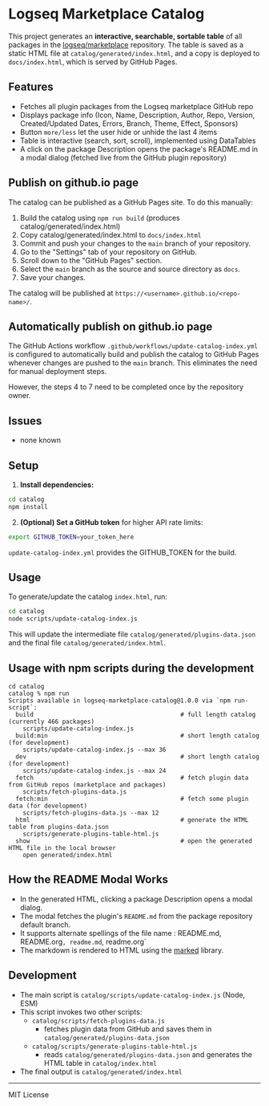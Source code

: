 # Logseq Marketplace Catalog

This project generates an **interactive, searchable, sortable table** of all packages in the [logseq/marketplace](https://github.com/logseq/marketplace) repository. The table is saved as a static HTML file at `catalog/generated/index.html`,
and a copy is deployed to `docs/index.html`, which is served by GitHub Pages.

## Features

- Fetches all plugin packages from the Logseq marketplace GitHub repo
- Displays package info (Icon, Name, Description, Author, Repo, Version, Created/Updated Dates, Errors, Branch, Theme, Effect, Sponsors)
- Button `more/less` let the user hide or unhide the last 4 items
- Table is interactive (search, sort, scroll), implemented using DataTables
- A click on the package Description opens the package's README.md in a modal dialog (fetched live from the GitHub plugin repository)

## Publish on github.io page

The catalog can be published as a GitHub Pages site. To do this manually:

1. Build the catalog using `npm run build` (produces catalog/generated/index.html)
2. Copy catalog/generated/index.html to `docs/index.html`
3. Commit and push your changes to the `main` branch of your repository.
4. Go to the "Settings" tab of your repository on GitHub.
5. Scroll down to the "GitHub Pages" section.
6. Select the `main` branch as the source and source directory as `docs`.
7. Save your changes.

The catalog will be published at `https://<username>.github.io/<repo-name>/`.

## Automatically publish on github.io page

The GitHub Actions workflow `.github/workflows/update-catalog-index.yml` is configured to automatically build and publish the catalog to GitHub Pages whenever changes are pushed to the `main` branch. This eliminates the need for manual deployment steps.

However, the steps 4 to 7 need to be completed once by the repository owner.

## Issues

- none known

## Setup

1. **Install dependencies:**

```sh
cd catalog
npm install
```

2. **(Optional) Set a GitHub token** for higher API rate limits:

```sh
export GITHUB_TOKEN=your_token_here
```

`update-catalog-index.yml` provides the GITHUB_TOKEN for the build.

## Usage

To generate/update the catalog `index.html`, run:

```sh
cd catalog
node scripts/update-catalog-index.js
```

This will update the intermediate file `catalog/generated/plugins-data.json` and the final file `catalog/generated/index.html`.

## Usage with npm scripts during the development

```
cd catalog
catalog % npm run
Scripts available in logseq-marketplace-catalog@1.0.0 via `npm run-script`:
  build                                         # full length catalog (currently 466 packages)
    scripts/update-catalog-index.js
  build:min                                     # short length catalog (for development)
    scripts/update-catalog-index.js --max 36
  dev                                           # short length catalog (for development)
    scripts/update-catalog-index.js --max 24
  fetch                                         # fetch plugin data from GitHub repos (marketplace and packages)
    scripts/fetch-plugins-data.js
  fetch:min                                     # fetch some plugin data (for development)
    scripts/fetch-plugins-data.js --max 12
  html                                          # generate the HTML table from plugins-data.json
    scripts/generate-plugins-table-html.js
  show                                          # open the generated HTML file in the local browser
    open generated/index.html

```

## How the README Modal Works

- In the generated HTML, clicking a package Description opens a modal dialog.
- The modal fetches the plugin's `README.md` from the package repository default branch.
- It supports alternate spellings of the file name : README.md, README.org`, readme.md`, readme.org`
- The markdown is rendered to HTML using the [marked](https://github.com/markedjs/marked) library.

## Development

- The main script is `catalog/scripts/update-catalog-index.js` (Node, ESM)
- This script invokes two other scripts:
  - `catalog/scripts/fetch-plugins-data.js`
    - fetches plugin data from GitHub and saves them in `catalog/generated/plugins-data.json`
  - `catalog/scripts/generate-plugins-table-html.js`
    - reads `catalog/generated/plugins-data.json` and generates the HTML table in `catalog/index.html`
- The final output is `catalog/generated/index.html`

---

MIT License
